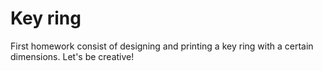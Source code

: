 # Key ring

First homework consist of designing and printing a key ring with a certain dimensions.
Let's be creative!
